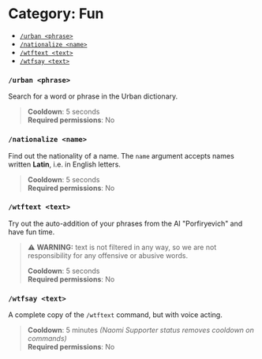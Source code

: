 # Category: **Fun**

- [`/urban <phrase>`](/en_us/fun.md#urban-phrase)
- [`/nationalize <name>`](/en_us/fun.md#nationalize-name)
- [`/wtftext <text>`](/en_us/fun.md#wtftext-text)
- [`/wtfsay <text>`](/en_us/fun.md#wtfsay-text)

### `/urban <phrase>`
Search for a word or phrase in the Urban dictionary.

> **Cooldown**: 5 seconds  
> **Required permissions**: No

### `/nationalize <name>`
Find out the nationality of a name. The `name` argument accepts names written
**Latin**, i.e. in English letters.

> **Cooldown**: 5 seconds  
> **Required permissions**: No

### `/wtftext <text>`
Try out the auto-addition of your phrases from the AI "Porfiryevich" and have
fun time.
> ⚠️ **WARNING:** text is not filtered in any way, so we are not
> responsibility for any offensive or abusive words.
> 
> **Cooldown**: 5 seconds  
> **Required permissions**: No

### `/wtfsay <text>`
A complete copy of the `/wtftext` command, but with voice acting.

> **Cooldown**: 5 minutes *(Naomi Supporter status removes cooldown on commands)*   
> **Required permissions**: No
